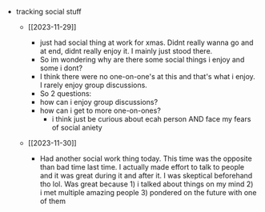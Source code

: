   * tracking social stuff
    * [[2023-11-29]]
      * just had social thing at work for xmas. Didnt really wanna go and at end, didnt really enjoy it. I mainly just stood there.
      * So im wondering why are there some social things i enjoy and some i dont?
      * I think there were no one-on-one's at this and that's what i enjoy. I rarely enjoy group discussions.
      * So 2 questions:
      * how can i enjoy group discussions?
      * how can i get to more one-on-ones?
        * i think just be curious about ecah person AND face my fears of social aniety

    * [[2023-11-30]]
      * Had another social work thing today. This time was the opposite than bad time last time. I actually made effort to talk to people and it was great during it and after it. I was skeptical beforehand tho lol. Was great because 1) i talked about things on my mind 2) i met multiple amazing people 3) pondered on the future with one of them
